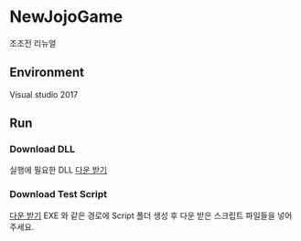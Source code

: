 # NewJojoGame
조조전 리뉴얼

## Environment
Visual studio 2017

## Run
### Download DLL
[1]: https://drive.google.com/open?id=1yFI_eygUS8rHSiJ8b218gQBGaUtQPBjH
실행에 필요한 DLL [다운 받기][1]

### Download Test Script
[2]: https://drive.google.com/open?id=12O4JGGW5Yhx1Pa0YDN0fToQZgfhOWGbA
[다운 받기][2]
EXE 와 같은 경로에 Script 폴더 생성 후 다운 받은 스크립트 파일들을 넣어주세요.